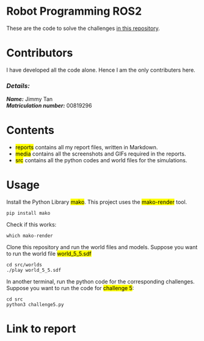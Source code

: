 # Robot Programming ROS2 
These are the code to solve the challenges [in this repository](https://mygit.th-deg.de/gaydos/tb3-maze-challenges).

# Contributors
I have developed all the code alone. Hence I am the only contributers here. 

### ***Details:***  
***Name:*** Jimmy Tan   
***Matriculation number:*** 00819296 

# Contents 
- <mark>reports</mark> contains all my report files, written in Markdown.
- <mark>media</mark> contains all the screenshots and GIFs required in the reports.
- <mark>src</mark> contains all the python codes and world files for the simulations. 

# Usage 
Install the Python Library <mark>mako</mark>. This project uses the <mark>mako-render</mark> tool. 

    pip install mako

Check if this works: 

    which mako-render 

Clone this repository and run the world files and models. Suppose you want to run the world file <mark>world_5_5.sdf</mark>

    cd src/worlds
    ./play world_5_5.sdf 

In another terminal, run the python code for the corresponding challenges. Suppose you want to run the code for <mark>challenge 5</mark>:

    cd src 
    python3 challenge5.py 

# Link to report